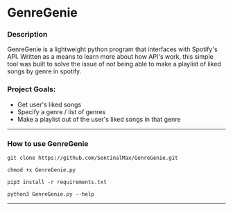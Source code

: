 # GenreGenie

### Description

GenreGenie is a lightweight python program that interfaces with Spotify's API. Written as a means to learn more about how API's work, this simple tool was built to solve the issue of not being able to make a playlist of liked songs by genre in spotify.  

### Project Goals: 

* Get user's liked songs
* Specify a genre / list of genres
* Make a playlist out of the user's liked songs in that genre
---
### How to use GenreGenie

```
git clone https://github.com/SentinalMax/GenreGenie.git
``` 
```
chmod +x GenreGenie.py
```
```
pip3 install -r requirements.txt
```
```
python3 GenreGenie.py --help
```

---